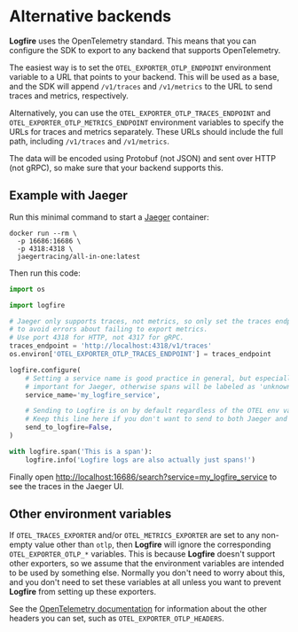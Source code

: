# Alternative backends

**Logfire** uses the OpenTelemetry standard. This means that you can configure the SDK to export to any backend that supports OpenTelemetry.

The easiest way is to set the `OTEL_EXPORTER_OTLP_ENDPOINT` environment variable to a URL that points to your backend.
This will be used as a base, and the SDK will append `/v1/traces` and `/v1/metrics` to the URL to send traces and metrics, respectively.

Alternatively, you can use the `OTEL_EXPORTER_OTLP_TRACES_ENDPOINT` and `OTEL_EXPORTER_OTLP_METRICS_ENDPOINT` environment variables to specify the URLs for traces and metrics separately. These URLs should include the full path, including `/v1/traces` and `/v1/metrics`.

The data will be encoded using Protobuf (not JSON) and sent over HTTP (not gRPC), so make sure that your backend supports this.

## Example with Jaeger

Run this minimal command to start a [Jaeger](https://www.jaegertracing.io/) container:

```
docker run --rm \
  -p 16686:16686 \
  -p 4318:4318 \
  jaegertracing/all-in-one:latest
```

Then run this code:

```python
import os

import logfire

# Jaeger only supports traces, not metrics, so only set the traces endpoint
# to avoid errors about failing to export metrics.
# Use port 4318 for HTTP, not 4317 for gRPC.
traces_endpoint = 'http://localhost:4318/v1/traces'
os.environ['OTEL_EXPORTER_OTLP_TRACES_ENDPOINT'] = traces_endpoint

logfire.configure(
    # Setting a service name is good practice in general, but especially
    # important for Jaeger, otherwise spans will be labeled as 'unknown_service'
    service_name='my_logfire_service',

    # Sending to Logfire is on by default regardless of the OTEL env vars.
    # Keep this line here if you don't want to send to both Jaeger and Logfire.
    send_to_logfire=False,
)

with logfire.span('This is a span'):
    logfire.info('Logfire logs are also actually just spans!')
```

Finally open [http://localhost:16686/search?service=my_logfire_service](http://localhost:16686/search?service=my_logfire_service) to see the traces in the Jaeger UI.

## Other environment variables

If `OTEL_TRACES_EXPORTER` and/or `OTEL_METRICS_EXPORTER` are set to any non-empty value other than `otlp`, then **Logfire** will ignore the corresponding `OTEL_EXPORTER_OTLP_*` variables. This is because **Logfire** doesn't support other exporters, so we assume that the environment variables are intended to be used by something else. Normally you don't need to worry about this, and you don't need to set these variables at all unless you want to prevent **Logfire** from setting up these exporters.

See the [OpenTelemetry documentation](https://opentelemetry-python.readthedocs.io/en/latest/exporter/otlp/otlp.html) for information about the other headers you can set, such as `OTEL_EXPORTER_OTLP_HEADERS`.
